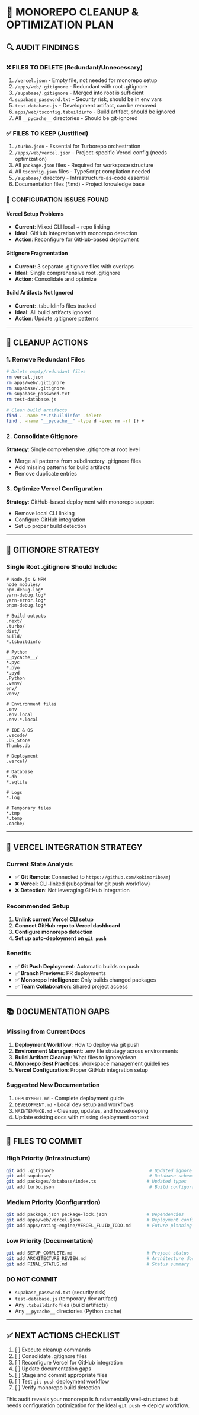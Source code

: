 # 🧹 MONOREPO CLEANUP & OPTIMIZATION PLAN

## 🔍 **AUDIT FINDINGS**

### **❌ FILES TO DELETE (Redundant/Unnecessary)**
1. `/vercel.json` - Empty file, not needed for monorepo setup
2. `/apps/web/.gitignore` - Redundant with root .gitignore
3. `/supabase/.gitignore` - Merged into root is sufficient
4. `supabase_password.txt` - Security risk, should be in env vars
5. `test-database.js` - Development artifact, can be removed
6. `apps/web/tsconfig.tsbuildinfo` - Build artifact, should be ignored
7. All `__pycache__` directories - Should be git-ignored

### **✅ FILES TO KEEP (Justified)**
1. `/turbo.json` - Essential for Turborepo orchestration
2. `/apps/web/vercel.json` - Project-specific Vercel config (needs optimization)
3. All `package.json` files - Required for workspace structure
4. All `tsconfig.json` files - TypeScript compilation needed
5. `/supabase/` directory - Infrastructure-as-code essential
6. Documentation files (*.md) - Project knowledge base

### **🔧 CONFIGURATION ISSUES FOUND**

#### **Vercel Setup Problems**
- **Current**: Mixed CLI local + repo linking
- **Ideal**: GitHub integration with monorepo detection
- **Action**: Reconfigure for GitHub-based deployment

#### **GitIgnore Fragmentation**
- **Current**: 3 separate .gitignore files with overlaps
- **Ideal**: Single comprehensive root .gitignore
- **Action**: Consolidate and optimize

#### **Build Artifacts Not Ignored**
- **Current**: .tsbuildinfo files tracked
- **Ideal**: All build artifacts ignored
- **Action**: Update .gitignore patterns

---

## 🚀 **CLEANUP ACTIONS**

### **1. Remove Redundant Files**
```bash
# Delete empty/redundant files
rm vercel.json
rm apps/web/.gitignore
rm supabase/.gitignore  
rm supabase_password.txt
rm test-database.js

# Clean build artifacts
find . -name "*.tsbuildinfo" -delete
find . -name "__pycache__" -type d -exec rm -rf {} +
```

### **2. Consolidate GitIgnore**
**Strategy**: Single comprehensive .gitignore at root level
- Merge all patterns from subdirectory .gitignore files
- Add missing patterns for build artifacts
- Remove duplicate entries

### **3. Optimize Vercel Configuration**
**Strategy**: GitHub-based deployment with monorepo support
- Remove local CLI linking
- Configure GitHub integration
- Set up proper build detection

---

## 📝 **GITIGNORE STRATEGY**

### **Single Root .gitignore Should Include**:
```gitignore
# Node.js & NPM
node_modules/
npm-debug.log*
yarn-debug.log*
yarn-error.log*
pnpm-debug.log*

# Build outputs
.next/
.turbo/
dist/
build/
*.tsbuildinfo

# Python
__pycache__/
*.pyc
*.pyo
*.pyd
.Python
.venv/
env/
venv/

# Environment files
.env
.env.local
.env.*.local

# IDE & OS
.vscode/
.DS_Store
Thumbs.db

# Deployment
.vercel/

# Database
*.db
*.sqlite

# Logs
*.log

# Temporary files
*.tmp
*.temp
.cache/
```

---

## 🔗 **VERCEL INTEGRATION STRATEGY**

### **Current State Analysis**
- ✅ **Git Remote**: Connected to `https://github.com/kokimoribe/mj`
- ❌ **Vercel**: CLI-linked (suboptimal for git push workflow)
- ❌ **Detection**: Not leveraging GitHub integration

### **Recommended Setup**
1. **Unlink current Vercel CLI setup**
2. **Connect GitHub repo to Vercel dashboard**
3. **Configure monorepo detection**
4. **Set up auto-deployment on `git push`**

### **Benefits**
- ✅ **Git Push Deployment**: Automatic builds on push
- ✅ **Branch Previews**: PR deployments
- ✅ **Monorepo Intelligence**: Only builds changed packages
- ✅ **Team Collaboration**: Shared project access

---

## 📚 **DOCUMENTATION GAPS**

### **Missing from Current Docs**
1. **Deployment Workflow**: How to deploy via git push
2. **Environment Management**: .env file strategy across environments
3. **Build Artifact Cleanup**: What files to ignore/clean
4. **Monorepo Best Practices**: Workspace management guidelines
5. **Vercel Configuration**: Proper GitHub integration setup

### **Suggested New Documentation**
1. `DEPLOYMENT.md` - Complete deployment guide
2. `DEVELOPMENT.md` - Local dev setup and workflows  
3. `MAINTENANCE.md` - Cleanup, updates, and housekeeping
4. Update existing docs with missing deployment context

---

## 🎯 **FILES TO COMMIT**

### **High Priority (Infrastructure)**
```bash
git add .gitignore                                    # Updated ignore patterns
git add supabase/                                     # Database schema
git add packages/database/index.ts                   # Updated types
git add turbo.json                                    # Build configuration
```

### **Medium Priority (Configuration)**
```bash
git add package.json package-lock.json               # Dependencies
git add apps/web/vercel.json                         # Deployment config
git add apps/rating-engine/VERCEL_FLUID_TODO.md      # Future planning
```

### **Low Priority (Documentation)**
```bash
git add SETUP_COMPLETE.md                            # Project status
git add ARCHITECTURE_REVIEW.md                       # Architecture docs
git add FINAL_STATUS.md                              # Status summary
```

### **DO NOT COMMIT**
- `supabase_password.txt` (security risk)
- `test-database.js` (temporary dev artifact)
- Any `.tsbuildinfo` files (build artifacts)
- Any `__pycache__` directories (Python cache)

---

## ✅ **NEXT ACTIONS CHECKLIST**

1. [ ] Execute cleanup commands
2. [ ] Consolidate .gitignore files  
3. [ ] Reconfigure Vercel for GitHub integration
4. [ ] Update documentation gaps
5. [ ] Stage and commit appropriate files
6. [ ] Test `git push` deployment workflow
7. [ ] Verify monorepo build detection

This audit reveals your monorepo is fundamentally well-structured but needs configuration optimization for the ideal `git push` → deploy workflow.
